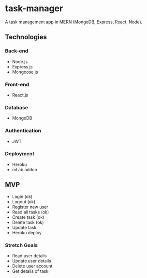 # task-manager

A task management app in MERN (MongoDB, Express, React, Node).

## Technologies

### Back-end

- Node.js
- Express.js
- Mongoose.js

### Front-end

- React.js

### Database

- MongoDB

### Authentication

- JWT

### Deployment

- Heroku
- mLab addon

## MVP

- Login (ok)
- Logout (ok)
- Register new user
- Read all tasks (ok)
- Create task (ok)
- Delete task (ok)
- Update task
- Heroku deploy

### Stretch Goals

- Read user details
- Update user details
- Delete user account
- Get details of task
